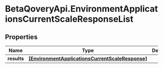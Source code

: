# BetaQoveryApi.EnvironmentApplicationsCurrentScaleResponseList

## Properties

Name | Type | Description | Notes
------------ | ------------- | ------------- | -------------
**results** | [**[EnvironmentApplicationsCurrentScaleResponse]**](EnvironmentApplicationsCurrentScaleResponse.md) |  | [optional] 


